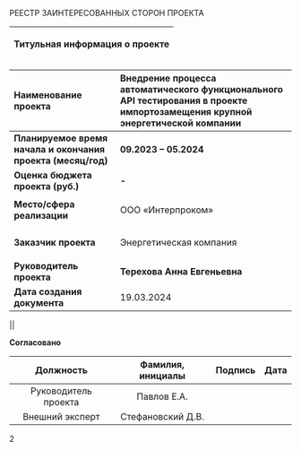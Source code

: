 
РЕЕСТР ЗАИНТЕРЕСОВАННЫХ СТОРОН ПРОЕКТА

|<p>**Титульная информация о проекте**</p><p></p>|
| :-: |

|**Наименование проекта**|**Внедрение процесса автоматического функционального API тестирования в проекте импортозамещения крупной энергетической компании**|
| :- | :- |
|**Планируемое время начала и окончания проекта (месяц/год)**|**09.2023 – 05.2024**|
|**Оценка бюджета проекта (руб.)**|**-**|
|**Место/сфера реализации**|<p>ООО «Интерпроком»</p>|
|**Заказчик проекта**|<p>Энергетическая компания</p>|
|**Руководитель проекта**|**Терехова Анна Евгеньевна**|
|**Дата создания документа**|19.03.2024|

||


**Согласовано**


|**Должность**|**Фамилия, инициалы**|**Подпись**|**Дата**|
| :-: | :-: | :-: | :-: |
|Руководитель проекта|Павлов Е.А.|||
|Внешний эксперт|Стефановский Д.В.|||


2


